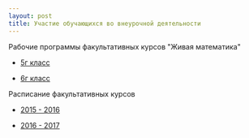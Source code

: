 ```yaml
---
layout: post
title: Участие обучающихся во внеурочной деятельности
---
```


Рабочие программы факультативных курсов "Живая математика"

- [5г класс](../content/form6/form6-5g-rp.pdf)

- [6г класс](../content/form6/form6-6g-rp.pdf)

Расписание факультативных курсов

- [2015 - 2016](../content/form6/form6-5g.jpg)

- [2016 - 2017](../content/form6/form6-6g.jpg)
